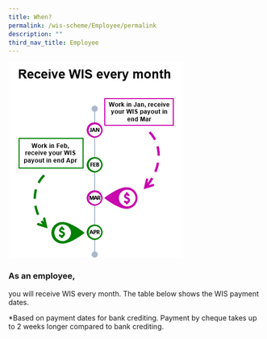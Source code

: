 ```yaml
---
title: When?
permalink: /wis-scheme/Employee/permalink
description: ""
third_nav_title: Employee
---
```

![](/images/WIS15.png)

### As an employee,

you will receive WIS every month. The table below shows the WIS payment dates.


*Based on payment dates for bank crediting. Payment by cheque takes up to 2 weeks longer compared to bank crediting.
